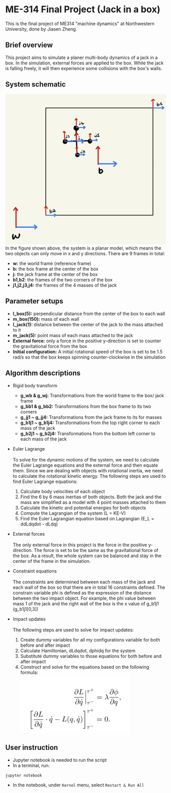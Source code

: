 # ME-314 Final Project (Jack in a box)
This is the final project of ME314 "machine dynamics" at Northwestern University, done by Jiasen Zheng.

## Brief overview
This project aims to simulate a planer multi-body dynamics of a jack in a box. In the simulation, external forces are applied to the box. While the jack is falling freely, it will then experience some collisions with the box's walls.

## System schematic
![alt text](images/1.jpeg)
In the figure shown above, the system is a planar model, which means the two objects can only move in x and y directions. There are 9 frames in total:
* **w:** the world frame (reference frame)
* **b:** the box frame at the center of the box
* **j:** the jack frame at the center of the box
* **b1,b2**: the frames of the two corners of the box
* **j1,j2,j3,j4:** the frames of the 4 masses of the jack

## Parameter setups
* **l_box(5):** perpendicular distance from the center of the box to each wall
* **m_box(150):** mass of each wall
* **l_jack(1):** distance between the center of the jack to the mass attached to it
* **m_jack(5):** point mass of each mass attached to the jack
* **External force:** only a force in the positive y-direction is set to counter the gravitational force from the box
* **Initial configuration:** A initial rotational speed of the box is set to be 1.5 rad/s so that the box keeps spinning counter-clockwise in the simulation

## Algorithm descriptions
* Rigid body transform 
    * **g_wb & g_wj:** Transformations from the world frame to the box/ jack frame
    * **g_bb1 & g_bb2:** Transformations from the box frame to its two corners
    * **g_jj1 ~ g_jj4:** Transformations from the jack frame to its for masses
    * **g_b1j1 ~ g_b1j4:** Transformations from the top right corner to each mass of the jack
    * **g_b2j1 ~ g_b2j4:** Transformations from the bottom left corner to each mass of the jack
* Euler Lagrange</br></br>
To solve for the dynamic motions of the system, we need to calculate the Euler Lagrange equations and the external force and then equate them. Since we are dealing with objects with rotational inertia, we need to calculate the rotational kinetic energy. The following steps are used to find Euler Lagrange equations:
    1. Calculate body velocities of each object
    2. Find the 6 by 6 mass inertias of both objects. Both the jack and the mass are simplified as a model with 4 point masses attached to them
    3. Calculate the kinetic and potential energies for both objects
    4. Compute the Lagrangian of the system (L = KE-V)
    5. Find the Euler Lagrangian equation based on Lagrangian (E_L = ddLdqdot - dLdq)

* External forces</br></br>
The only external force in this project is the force in the positive y-direction. The force is set to be the same as the gravitational force of the box. As a result, the whole system can be balanced and stay in the center of the frame in the simulation.

* Constraint equations</br></br>
The constraints are determined between each mass of the jack and each wall of the box so that there are in total 16 constraints defined. The constrain variable phi is defined as the expression of the distance between the two impact object. For example, the phi value between mass 1 of the jack and the right wall of the box is the x value of g_b1j1 (g_b1j1[0,3])

* Impact updates</br></br>
The following steps are used to solve for impact updates:
    1. Create dummy variables for all my configurations variable for both before and after impact
    2. Calculate Hamiltonian, dLdqdot, dphidq for the system
    3. Substitute dummy variables to those equations for both before and after impact
    4. Construct and solve for the equations based on the following formula:</br>
    ![alt text](images/2.png)


## User instruction
* Jupyter notebook is needed to run the script
* In a terminal, run:
```shell
jupyter notebook
```
* In the notebook, under `Kernel` menu, select `Restart & Run All`
